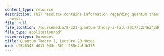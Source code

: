 ```yaml
---
content_type: resource
description: This resource contains information regarding quantum theory I, lecture
  notes.
file: null
file_location: /coursemedia/8-321-quantum-theory-i-fall-2017/c2546343d031043e561f285e4a3db378_MIT8_321F17_lec20.pdf
file_type: application/pdf
resourcetype: Document
title: Quantum Theory I, Lecture 20 Notes
uid: c2546343-d031-043e-561f-285e4a3db378
---
```

